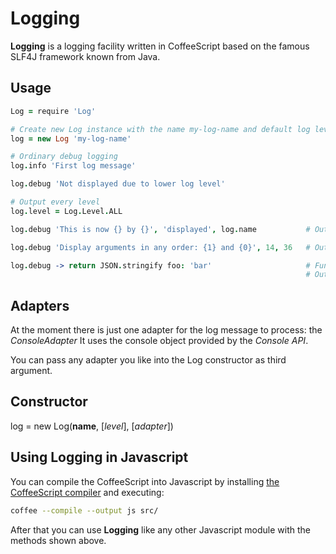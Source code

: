 Logging
=======

**Logging** is a logging facility written in CoffeeScript based on the famous SLF4J framework known from Java.

Usage
-----

```coffeescript
Log = require 'Log'

# Create new Log instance with the name my-log-name and default log level INFO
log = new Log 'my-log-name'

# Ordinary debug logging
log.info 'First log message'

log.debug 'Not displayed due to lower log level'

# Output every level
log.level = Log.Level.ALL

log.debug 'This is now {} by {}', 'displayed', log.name           # Output: This is now displayed by my-log-name

log.debug 'Display arguments in any order: {1} and {0}', 14, 36   # Output: Display arguments in any order: 36 and 14

log.debug -> return JSON.stringify foo: 'bar'                     # Function is only executed if logging actually happens, can be used for expensive operations
                                                                  # Output: bar
```

Adapters
--------
At the moment there is just one adapter for the log message to process: the *ConsoleAdapter*
It uses the console object provided by the *Console API*.

You can pass any adapter you like into the Log constructor as third argument.

Constructor
-----------
log = new Log(**name**, [*level*], [*adapter*])

Using **Logging** in Javascript
-------------------------------
You can compile the CoffeeScript into Javascript by installing [the CoffeeScript compiler](http://coffeescript.org/) and executing:
```bash
coffee --compile --output js src/
```

After that you can use **Logging** like any other Javascript module with the methods shown above.
